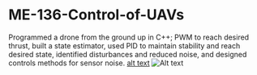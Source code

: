 # ME-136-Control-of-UAVs
Programmed a drone from the ground up in C++; PWM to reach desired thrust, built a state estimator, used PID to maintain stability and reach desired state, identified disturbances and reduced noise, and designed controls methods for sensor noise.
[alt text](https://github.com/LeonG68/ME-136-Control-of-UAVs/blob/main/313486133_1547884745671515_2769975466257468122_n.jpg?raw=true)
<img
  src="[/path/to/img.jpg](https://github.com/LeonG68/ME-136-Control-of-UAVs/blob/main/313486133_1547884745671515_2769975466257468122_n.jpg?raw=true)"
  alt="Alt text"
  title="Optional title"
  style="display: inline-block; margin: 0 auto; max-width: 300px">
